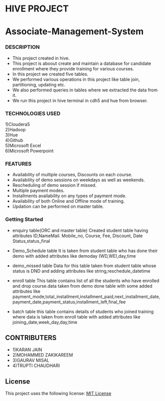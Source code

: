 # HIVE PROJECT
# Associate-Management-System

### DESCRIPTION
* This project created in hive. <br> 
* This project is aboout create and maintain a database for candidate enrollment where they provide training for various courses. <br>
* In this project we created five tables. <br>
* We performed various operations in this project like table join, partitioning, updating etc. <br>
* We also performed queries in tables where we extracted the data from it. <br>
* We run this project in hive terminal in cdh5 and hue from browser. <br>

### TECHNOLOGIES USED
1)Cloudera5 <br>
2)Hadoop <br>
3)Hue <br>
4)Github <br>
5)Microsoft Excel <br>
6)Microsoft Powerpoint <br>

### FEATURES
* Availability of multiple courses, Discounts on each course. <br>
* Availability of demo sessions on weekdays as well as weekends. <br>
* Rescheduling of demo session if missed. <br>
* Multiple payment modes. <br>
* Installments availability on any types of payment mode. <br>
* Availability of both Online and Offline mode of training. <br>
* Updation can be performed on master table. <br>


### Getting Started
* enquiry table(ORC and master table)
Created student table having attributes ID,NameMail. Mobile_no, Course, Fee, Discount, Date Status,status_final

* Demo_Schedule table
It is taken from student table who has done their demo with added attributes like demoday (WD,WE),day,time


* demo_missed table
Data for this table taken from student table whose status is DND and adding attributes like string,reschedule_datetime


* enroll table
This table contains list of all the students who have enrolled and drop course.data taken from demo done table with some added attributes like payment_mode,total_installment,installment_paid,next_installment_date,payment_date,payment_status,installment_left,final_fee


* batch table this table contains details of students who joined training where data is taken from enroll table with added attributes like joining_date,week_day,day,time

## CONTRIBUTERS
* 1)KARAN JAIN
* 2)MOHAMMED ZAKIKAREEM
* 3)GAURAV MISAL
* 4)TRUPTI CHAUDHARI


## License
This project uses the following license: [MIT License](LICENSE)
